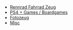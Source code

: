  - [Rennrad Fahrrad Zeug](/fahrradkram.html)
 - [PS4 + Games / Boardgames](/brettspiele.html)
 - [Fotozeug](/fotozeug.html)
 - [Misc](/misc.html)